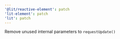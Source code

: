 ```yaml
---
'@lit/reactive-element': patch
'lit-element': patch
'lit': patch
---
```


Remove unused internal parameters to `requestUpdate()`
